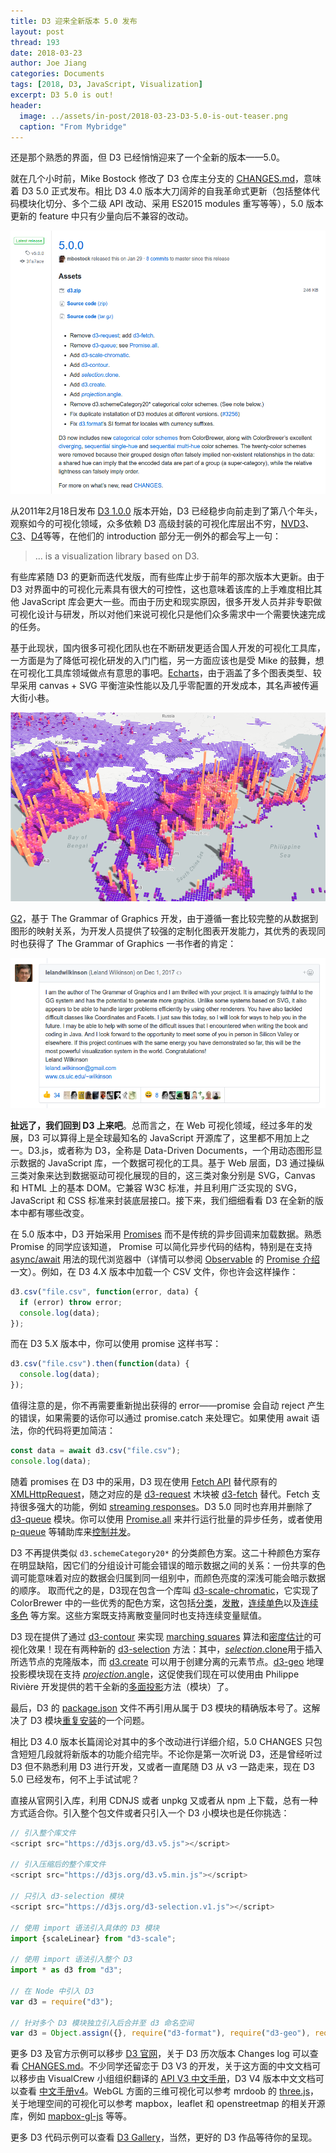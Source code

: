 ```yaml
---
title: D3 迎来全新版本 5.0 发布
layout: post
thread: 193
date: 2018-03-23
author: Joe Jiang
categories: Documents
tags: [2018, D3, JavaScript, Visualization]
excerpt: D3 5.0 is out!
header:
  image: ../assets/in-post/2018-03-23-D3-5.0-is-out-teaser.png
  caption: "From Mybridge"
---
```


还是那个熟悉的界面，但 D3 已经悄悄迎来了一个全新的版本——5.0。

就在几个小时前，Mike Bostock 修改了 D3 仓库主分支的 [CHANGES.md](https://github.com/d3/d3/blob/master/CHANGES.md)，意味着 D3 5.0 正式发布。相比 D3 4.0 版本大刀阔斧的自我革命式更新（包括整体代码模块化切分、多个二级 API 改动、采用 ES2015 modules 重写等等），5.0 版本
更新的 feature 中只有少量向后不兼容的改动。

![](/assets/in-post/2018-03-23-D3-5.0-is-out-1.png )

从2011年2月18日发布 [D3 1.0.0](https://github.com/d3/d3/releases/tag/v1.0.0) 版本开始，D3 已经稳步向前走到了第八个年头，观察如今的可视化领域，众多依赖 D3 高级封装的可视化库层出不穷，[NVD3](https://github.com/novus/nvd3)、[C3](https://github.com/c3js/c3)、[D4](https://github.com/heavysixer/d4)等等，在他们的 introduction 部分无一例外的都会写上一句：

> ... is a visualization library based on D3.

有些库紧随 D3 的更新而迭代发版，而有些库止步于前年的那次版本大更新。由于 D3 对界面中的可视化元素具有很大的可控性，这也意味着该库的上手难度相比其他 JavaScript 库会更大一些。而由于历史和现实原因，很多开发人员并非专职做可视化设计与研发，所以对他们来说可视化只是他们众多需求中一个需要快速完成的任务。

基于此现状，国内很多可视化团队也在不断研发更适合国人开发的可视化工具库，一方面是为了降低可视化研发的入门门槛，另一方面应该也是受 Mike 的鼓舞，想在可视化工具库领域做点有意思的事吧。[Echarts](http://echarts.baidu.com/)，由于涵盖了多个图表类型、较早采用 canvas + SVG 平衡渲染性能以及几乎零配置的开发成本，其名声被传遍大街小巷。

![](/assets/in-post/2018-03-23-D3-5.0-is-out-3.png)

[G2](https://antv.alipay.com/zh-cn/g2/3.x/index.html)，基于 The Grammar of Graphics 开发，由于遵循一套比较完整的从数据到图形的映射关系，为开发人员提供了较强的定制化图表开发能力，其优秀的表现同时也获得了 The Grammar of Graphics 一书作者的肯定：

![](/assets/in-post/2018-03-23-D3-5.0-is-out-2.png)

**扯远了，我们回到 D3 上来吧**。总而言之，在 Web 可视化领域，经过多年的发展，D3 可以算得上是全球最知名的 JavaScript 开源库了，这里都不用加上之一。D3.js，或者称为 D3，全称是 Data-Driven Documents，一个用动态图形显示数据的 JavaScript 库，一个数据可视化的工具。基于 Web 层面，D3 通过操纵三类对象来达到数据驱动可视化展现的目的，这三类对象分别是 SVG，Canvas 和 HTML 上的基本 DOM。它兼容 W3C 标准，并且利用广泛实现的 SVG，JavaScript 和 CSS 标准来封装底层接口。接下来，我们细细看看 D3 在全新的版本中都有哪些改变。

在 5.0 版本中，D3 开始采用 [Promises](https://developer.mozilla.org/docs/Web/JavaScript/Guide/Using_promises) 而不是传统的异步回调来加载数据。熟悉 Promise 的同学应该知道， Promise 可以简化异步代码的结构，特别是在支持 [async/await](https://javascript.info/async-await) 用法的现代浏览器中（详情可以参阅 [Observable](https://beta.observablehq.com/) 的 [Promise 介绍](https://beta.observablehq.com/@mbostock/introduction-to-promises)一文）。例如，在 D3 4.X 版本中加载一个 CSV 文件，你也许会这样操作：

```javascript
d3.csv("file.csv", function(error, data) {
  if (error) throw error;
  console.log(data);
});
```

而在 D3 5.X 版本中，你可以使用 promise 这样书写：

```javascript
d3.csv("file.csv").then(function(data) {
  console.log(data);
});
```

值得注意的是，你不再需要重新抛出获得的 error——promise 会自动 reject 产生的错误，如果需要的话你可以通过 promise.catch 来处理它。如果使用 await 语法，你的代码将更加简洁：

```javascript
const data = await d3.csv("file.csv");
console.log(data);
```

随着 promises 在 D3 中的采用，D3 现在使用 [Fetch API](https://fetch.spec.whatwg.org/) 替代原有的 [XMLHttpRequest](https://developer.mozilla.org/docs/Web/API/XMLHttpRequest)，随之对应的是 [d3-request](https://github.com/d3/d3-request) 木块被 [d3-fetch](https://github.com/d3/d3-fetch) 替代。Fetch 支持很多强大的功能，例如 [streaming responses](https://beta.observablehq.com/@mbostock/streaming-shapefiles)。D3 5.0 同时也弃用并删除了 [d3-queue](https://github.com/d3/d3-queue) 模块。你可以使用 [Promise.all](https://developer.mozilla.org/docs/Web/JavaScript/Reference/Global_Objects/Promise/all) 来并行运行批量的异步任务，或者使用 [p-queue](https://github.com/sindresorhus/p-queue) 等辅助库来[控制并发](https://beta.observablehq.com/@mbostock/hello-p-queue)。

D3 不再提供类似 `d3.schemeCategory20*` 的分类颜色方案。这二十种颜色方案存在明显缺陷，因它们的分组设计可能会错误的暗示数据之间的关系：一份共享的色调可能意味着对应的数据会归属到同一组别中，而颜色亮度的深浅可能会暗示数据的顺序。
取而代之的是，D3现在包含一个库叫 [d3-scale-chromatic](https://github.com/d3/d3-scale-chromatic)，它实现了 ColorBrewer 中的一些优秀的配色方案，这包括[分类](https://github.com/d3/d3-scale-chromatic/blob/master/README.md#categorical)，[发散](https://github.com/d3/d3-scale-chromatic/blob/master/README.md#diverging)，[连续单色](https://github.com/d3/d3-scale-chromatic/blob/master/README.md#sequential-single-hue)以及[连续多色](https://github.com/d3/d3-scale-chromatic/blob/master/README.md#sequential-multi-hue) 等方案。这些方案既支持离散变量同时也支持连续变量赋值。

D3 现在提供了通过 [d3-contour](https://github.com/d3/d3-contour) 来实现 [marching squares](https://beta.observablehq.com/@mbostock/d3-contour-plot) 算法和[密度估计](https://beta.observablehq.com/@mbostock/d3-density-contours)的可视化效果！现在有两种新的 [d3-selection](https://github.com/d3/d3-selection) 方法：其中，[*selection*.clone](https://github.com/d3/d3-selection/blob/master/README.md#selection_clone)用于插入所选节点的克隆版本，而 [d3.create](https://github.com/d3/d3-selection/blob/master/README.md#create) 可以用于创建分离的元素节点。[d3-geo](https://github.com/d3/d3-geo) 地理投影模块现在支持 [*projection*.angle](https://github.com/d3/d3-geo/blob/master/README.md#projection_angle)，这促使我们现在可以使用由 Philippe Rivière 开发提供的若干全新的[多面投影](https://github.com/d3/d3-geo-polygon)方法（模块）了。

最后，D3 的 [package.json](https://github.com/d3/d3/blob/master/package.json) 文件不再引用从属于 D3 模块的精确版本号了。这解决了 D3 模块[重复安装](https://github.com/d3/d3/issues/3256)的一个问题。

相比 D3 4.0 版本长篇阔论对其中的多个改动进行详细介绍，5.0 CHANGES 只包含短短几段就将新版本的功能介绍完毕。不论你是第一次听说 D3，还是曾经听过 D3 但不熟悉利用 D3 进行开发，又或者一直尾随 D3 从 v3 一路走来，现在 D3 5.0 已经发布，何不上手试试呢？

直接从官网引入库，利用 CDNJS 或者 unpkg 又或者从 npm 上下载，总有一种方式适合你。引入整个包文件或者只引入一个 D3 小模块也是任你挑选：

```javascript
// 引入整个库文件
<script src="https://d3js.org/d3.v5.js"></script>

// 引入压缩后的整个库文件
<script src="https://d3js.org/d3.v5.min.js"></script>

// 只引入 d3-selection 模块
<script src="https://d3js.org/d3-selection.v1.js"></script>

// 使用 import 语法引入具体的 D3 模块
import {scaleLinear} from "d3-scale";

// 使用 import 语法引入整个 D3
import * as d3 from "d3";

// 在 Node 中引入 D3
var d3 = require("d3");

// 针对多个 D3 模块独立引入后合并至 d3 命名空间
var d3 = Object.assign({}, require("d3-format"), require("d3-geo"), require("d3-geo-projection"));
```

更多 D3 及官方示例可以移步 [D3 官网](https://d3js.org/)，关于 D3 历次版本 Changes log 可以查看 [CHANGES.md](https://github.com/d3/d3/blob/master/CHANGES.md)。不少同学还留恋于 D3 V3 的开发，关于这方面的中文文档可以移步由 VisualCrew 小组组织翻译的 [API V3 中文手册](https://github.com/d3/d3/wiki/API--%E4%B8%AD%E6%96%87%E6%89%8B%E5%86%8C)，D3 V4 版本中文文档可以查看 [中文手册v4](https://github.com/xswei/d3js_doc)。WebGL 方面的三维可视化可以参考 mrdoob 的 [three.js](https://threejs.org/)，关于地理空间的可视化可以参考 mapbox，leaflet 和 openstreetmap 的相关开源库，例如 [mapbox-gl-js](https://github.com/mapbox/mapbox-gl-js) 等等。

更多 D3 代码示例可以查看 [D3 Gallery](https://github.com/d3/d3/wiki/Gallery)，当然，更好的 D3 作品等待你的呈现。